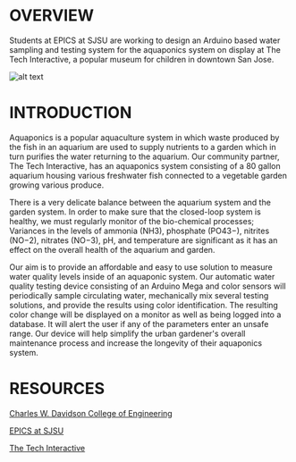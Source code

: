 # OVERVIEW

Students at EPICS at SJSU are working to design an Arduino based water sampling and testing system for the aquaponics system on display at The Tech Interactive, a popular museum for children in downtown San Jose.

![alt text](https://github.com/amridris/Aquaphonics-Engr195D-/blob/master/design%20pictures/AQUAPONICSNOBACK.png)

# INTRODUCTION
Aquaponics is a popular aquaculture system in which waste produced by the fish in an aquarium are used to supply nutrients to a garden which in turn purifies the water returning to the aquarium. Our community partner, The Tech Interactive, has an aquaponics system consisting of a 80 gallon aquarium housing various freshwater fish connected to a vegetable garden growing various produce.

There is a very delicate balance between the aquarium system and the garden system. In order to make sure that the closed-loop system is healthy, we must regularly monitor of the bio-chemical processes; Variances in the levels of ammonia (NH3), phosphate (PO43−), nitrites (NO−2), nitrates (NO−3), pH, and temperature are significant as it has an effect on the overall health of the aquarium and garden.

Our aim is to provide an affordable and easy to use solution to measure water quality levels inside of an aquaponic system. Our automatic water quality testing device consisting of an Arduino Mega and color sensors will periodically sample circulating water, mechanically mix several testing solutions, and provide the results using color identification. The resulting color change will be displayed on a monitor as well as being logged into a database. It will alert the user if any of the parameters enter an unsafe range. Our device will help simplify the urban gardener's overall maintenance process and increase the longevity of their aquaponics system.

# RESOURCES
[Charles W. Davidson College of Engineering](https://engineering.sjsu.edu/)

[EPICS at SJSU](https://www.sjsu.edu/epics/)

[The Tech Interactive](https://www.thetech.org/)
